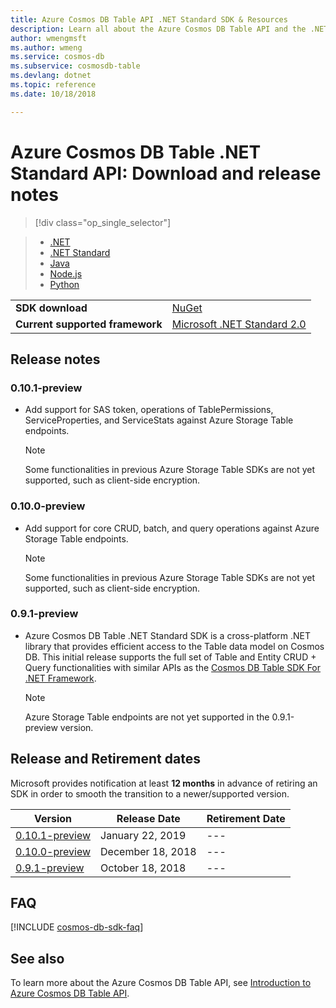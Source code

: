```yaml
---
title: Azure Cosmos DB Table API .NET Standard SDK & Resources
description: Learn all about the Azure Cosmos DB Table API and the .NET Standard SDK including release dates, retirement dates, and changes made between each version.
author: wmengmsft
ms.author: wmeng
ms.service: cosmos-db
ms.subservice: cosmosdb-table
ms.devlang: dotnet
ms.topic: reference
ms.date: 10/18/2018

---
```

# Azure Cosmos DB Table .NET Standard API: Download and release notes
> [!div class="op_single_selector"]

> * [.NET](table-sdk-dotnet.md)
> * [.NET Standard](table-sdk-dotnet-standard.md)
> * [Java](table-sdk-java.md)
> * [Node.js](table-sdk-nodejs.md)
> * [Python](table-sdk-python.md)

|   |   |
|---|---|
|**SDK download**|[NuGet](https://www.nuget.org/packages/Microsoft.Azure.Cosmos.Table)|
|**Current supported framework**|[Microsoft .NET Standard 2.0](https://www.nuget.org/packages/NETStandard.Library)|

## Release notes

### <a name="0.10.1-preview"/>0.10.1-preview
* Add support for SAS token, operations of TablePermissions, ServiceProperties, and ServiceStats against Azure Storage Table endpoints. 
   > [!NOTE]
   > Some functionalities in previous Azure Storage Table SDKs are not yet supported, such as client-side encryption.

### <a name="0.10.0-preview"/>0.10.0-preview
* Add support for core CRUD, batch, and query operations against Azure Storage Table endpoints. 
   > [!NOTE]
   > Some functionalities in previous Azure Storage Table SDKs are not yet supported, such as client-side encryption.

### <a name="0.9.1-preview"/>0.9.1-preview
* Azure Cosmos DB Table .NET Standard SDK is a cross-platform .NET library that provides efficient access to the Table data model on Cosmos DB. This initial release supports the full set of Table and Entity CRUD + Query functionalities with similar APIs as the [Cosmos DB Table SDK For .NET Framework](table-sdk-dotnet.md). 
   > [!NOTE]
   > Azure Storage Table endpoints are not yet supported in the 0.9.1-preview version.

## Release and Retirement dates
Microsoft provides notification at least **12 months** in advance of retiring an SDK in order to smooth the transition to a newer/supported version.

| Version | Release Date | Retirement Date |
| --- | --- | --- |
| [0.10.1-preview](#0.10.1-preview) |January 22, 2019 |--- |
| [0.10.0-preview](#0.10.0-preview) |December 18, 2018 |--- |
| [0.9.1-preview](#0.9.1-preview) |October 18, 2018 |--- |


## FAQ

[!INCLUDE [cosmos-db-sdk-faq](../../includes/cosmos-db-sdk-faq.md)]

## See also
To learn more about the Azure Cosmos DB Table API, see [Introduction to Azure Cosmos DB Table API](table-introduction.md). 
